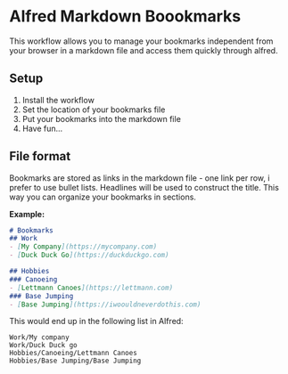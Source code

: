 # Alfred Markdown Boookmarks

This workflow allows you to manage your bookmarks independent from your browser in a markdown file and access them quickly through alfred.

## Setup

1. Install the workflow
2. Set the location of your bookmarks file
3. Put your bookmarks into the markdown file
4. Have fun...

## File format
Bookmarks are stored as links in the markdown file - one link per row, i prefer to use bullet lists.
Headlines will be used to construct the title. This way you can organize your bookmarks in sections.

**Example:**

``` markdown
# Bookmarks
## Work
- [My Company](https://mycompany.com)
- [Duck Duck Go](https://duckduckgo.com)

## Hobbies
### Canoeing 
- [Lettmann Canoes](https://lettmann.com)
### Base Jumping
- [Base Jumping](https://iwoouldneverdothis.com)
```

This would end up in the following list in Alfred:

```
Work/My company
Work/Duck Duck go
Hobbies/Canoeing/Lettmann Canoes
Hobbies/Base Jumping/Base Jumping
```
